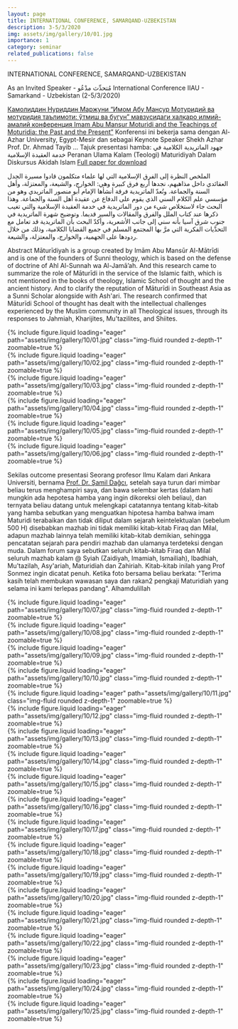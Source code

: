 ```yaml
---
layout: page
title: INTERNATIONAL CONFERENCE, SAMARQAND-UZBEKISTAN
description: 3-5/3/2020
img: assets/img/gallery/10/01.jpg
importance: 1
category: seminar
related_publications: false
---
```


<p class="distill-post-title">INTERNATIONAL CONFERENCE, SAMARQAND-UZBEKISTAN</p>

As an Invited Speaker - مُتحدِّث مدْعُو International Conference IIAU - Samarkand - Uzbekistan (2-5/3/2020)

[Камолиддин Нуриддин Маржуни “Имом Абу Мансур Мотуридий ва мотуридия таълимоти: ўтмиш ва бугун” мавзусидаги халқаро илмий-амалий конференция Imam Abu Mansur Moturidi and the Teachings of Moturidia: the Past and the Present”](https://religions.uz/news/detail?id=1335&fbclid=IwAR2BhpQZ5RPyLCAvI-2tehg4e9vhJisWr_MPDu_YkULyZc9ik4U2DxEnu2s#) Konferensi ini bekerja sama dengan Al-Azhar University, Egypt-Mesir dan sebagai Keynote Speaker Shekh Azhar Prof. Dr. Ahmad Tayib ... Tajuk presentasi hamba: جهود الماتريدية الكلامية في خدمة العقيدة الإسلامية Peranan Ulama Kalam (Teologi) Maturidiyah Dalam Diskursus Akidah Islam [Full paper for download](https://archive.org/details/20200317_20200317_0236/mode/2up)

الملخص النظرة إلى الفرق الإسلامية التي لها علماء متكلمون قادوا مسيرة الجدل العقائدي داخل مذاهبهم، نجدها أربع فرق كبيرة وهي: الخوارج، والشيعة، والمعتزلة، وأهل السنة والجماعة. وتُعدّ الماتريدية فرقة أنشأها الإمام أبو منصور الماتريدي وهو من مؤسسي علم الكلام السني الذي يقوم على الدفاع عن عقيدة أهل السنة والجماعة. وهذا البحث جاء لاستخلاص شيء من دور الماتريدية في خدمة العقيدة الإسلامية والتي تغيب ذكرها عند كتاب الملل والفرق والمقالات والسير قديما. وتوضيح شهرة الماتريدية في جنوب شرق آسيا بأنه سني إلى جانب الأشعرية، وأكدّ البحث بأن الماتريدية قد تعامل مع التحدَّيات الفكرية التي مرَّ بها المجتمع المسلم في جميع القضايا الكلامية، وذلك من خلال ردودها على الجهمية، والخوارج، والمعتزلة، والشيعة.

Abstract Māturīdiyah is a group created by Imām Abu Mansūr Al-Mātrīdi and is one of the founders of Sunni theology, which is based on the defense of doctrine of Ahl Al-Sunnah wa Al-Jamā’ah. And this research came to summarize the role of Māturīdi in the service of the Islamic faith, which is not mentioned in the books of theology, Islamic School of thought and the ancient history. And to clarify the reputation of Māturīdi in Southeast Asia as a Sunni Scholar alongside with Ash'ari. The research confirmed that Māturīdi School of thought has dealt with the intellectual challenges experienced by the Muslim community in all Theological issues, through its responses to Jahmiah, Kharijites, Mu'tazilites, and Shiites.

<div class="row mt-3">
    <div class="col-sm mt-3 mt-md-0">
        {% include figure.liquid loading="eager" path="assets/img/gallery/10/01.jpg" class="img-fluid rounded z-depth-1" zoomable=true %}
    </div>
    <div class="col-sm mt-3 mt-md-0">
        {% include figure.liquid loading="eager" path="assets/img/gallery/10/02.jpg" class="img-fluid rounded z-depth-1" zoomable=true %}
    </div>
    <div class="col-sm mt-3 mt-md-0">
        {% include figure.liquid loading="eager" path="assets/img/gallery/10/03.jpg" class="img-fluid rounded z-depth-1" zoomable=true %}
    </div>
</div>
<div class="row mt-3">
    <div class="col-sm mt-3 mt-md-0">
        {% include figure.liquid loading="eager" path="assets/img/gallery/10/04.jpg" class="img-fluid rounded z-depth-1" zoomable=true %}
    </div>
    <div class="col-sm mt-3 mt-md-0">
        {% include figure.liquid loading="eager" path="assets/img/gallery/10/05.jpg" class="img-fluid rounded z-depth-1" zoomable=true %}
    </div>
    <div class="col-sm mt-3 mt-md-0">
        {% include figure.liquid loading="eager" path="assets/img/gallery/10/06.jpg" class="img-fluid rounded z-depth-1" zoomable=true %}
    </div>
</div>

Sekilas outcome presentasi Seorang profesor Ilmu Kalam dari Ankara Universiti, bernama [Prof. Dr. Şamil Dağcı](http://cv.ankara.edu.tr/dagci@ankara.edu.tr), setelah saya turun dari mimbar beliau terus menghampiri saya, dan bawa selembar kertas (dalam hati mungkin ada hepotesa hamba yang ingin dikoreksi oleh beliau), dan ternyata beliau datang untuk melengkapi catatannya tentang kitab-kitab yang hamba sebutkan yang menguatkan hipotesa hamba bahwa imam Maturidi terabaikan dan tidak diliput dalam sejarah keintelektualan (sebelum 500 H) disebabkan mazhab ini tidak memiliki kitab-kitab Firaq dan Milal, adapun mazhab lainnya telah memiliki kitab-kitab demikian, sehingga pencatatan sejarah para pendiri mazhab dan ulamanya terdeteksi dengan muda. Dalam forum saya sebutkan seluruh kitab-kitab Firaq dan Milal seluruh mazhab kalam @ Syiah (Zaidiyah, Imamiah, Ismailiah), Ibadhiah, Mu'tazilah, Asy'ariah, Maturidiah dan Zahiriah. Kitab-kitab inilah yang Prof Sonmez ingin dicatat penuh. Ketika foto bersama beliau berkata: "Terima kasih telah membukan wawasan saya dan rakan2 pengkaji Maturidiah yang selama ini kami terlepas pandang". Alhamdulillah

<div class="row mt-3">
    <div class="col-sm mt-3 mt-md-0">
        {% include figure.liquid loading="eager" path="assets/img/gallery/10/07.jpg" class="img-fluid rounded z-depth-1" zoomable=true %}
    </div>
    <div class="col-sm mt-3 mt-md-0">
        {% include figure.liquid loading="eager" path="assets/img/gallery/10/08.jpg" class="img-fluid rounded z-depth-1" zoomable=true %}
    </div>
    <div class="col-sm mt-3 mt-md-0">
        {% include figure.liquid loading="eager" path="assets/img/gallery/10/09.jpg" class="img-fluid rounded z-depth-1" zoomable=true %}
    </div>
</div>
<div class="row mt-3">
    <div class="col-sm mt-3 mt-md-0">
        {% include figure.liquid loading="eager" path="assets/img/gallery/10/10.jpg" class="img-fluid rounded z-depth-1" zoomable=true %}
    </div>
    <div class="col-sm mt-3 mt-md-0">
        {% include figure.liquid loading="eager" path="assets/img/gallery/10/11.jpg" class="img-fluid rounded z-depth-1" zoomable=true %}
    </div>
    <div class="col-sm mt-3 mt-md-0">
        {% include figure.liquid loading="eager" path="assets/img/gallery/10/12.jpg" class="img-fluid rounded z-depth-1" zoomable=true %}
    </div>
</div>
<div class="row mt-3">
    <div class="col-sm mt-3 mt-md-0">
        {% include figure.liquid loading="eager" path="assets/img/gallery/10/13.jpg" class="img-fluid rounded z-depth-1" zoomable=true %}
    </div>
    <div class="col-sm mt-3 mt-md-0">
        {% include figure.liquid loading="eager" path="assets/img/gallery/10/14.jpg" class="img-fluid rounded z-depth-1" zoomable=true %}
    </div>
    <div class="col-sm mt-3 mt-md-0">
        {% include figure.liquid loading="eager" path="assets/img/gallery/10/15.jpg" class="img-fluid rounded z-depth-1" zoomable=true %}
    </div>
</div>
<div class="row mt-3">
    <div class="col-sm mt-3 mt-md-0">
        {% include figure.liquid loading="eager" path="assets/img/gallery/10/16.jpg" class="img-fluid rounded z-depth-1" zoomable=true %}
    </div>
    <div class="col-sm mt-3 mt-md-0">
        {% include figure.liquid loading="eager" path="assets/img/gallery/10/17.jpg" class="img-fluid rounded z-depth-1" zoomable=true %}
    </div>
    <div class="col-sm mt-3 mt-md-0">
        {% include figure.liquid loading="eager" path="assets/img/gallery/10/18.jpg" class="img-fluid rounded z-depth-1" zoomable=true %}
    </div>
</div>
<div class="row mt-3">
    <div class="col-sm mt-3 mt-md-0">
        {% include figure.liquid loading="eager" path="assets/img/gallery/10/19.jpg" class="img-fluid rounded z-depth-1" zoomable=true %}
    </div>
    <div class="col-sm mt-3 mt-md-0">
        {% include figure.liquid loading="eager" path="assets/img/gallery/10/20.jpg" class="img-fluid rounded z-depth-1" zoomable=true %}
    </div>
    <div class="col-sm mt-3 mt-md-0">
        {% include figure.liquid loading="eager" path="assets/img/gallery/10/21.jpg" class="img-fluid rounded z-depth-1" zoomable=true %}
    </div>
</div>
<div class="row mt-3">
    <div class="col-sm mt-3 mt-md-0">
        {% include figure.liquid loading="eager" path="assets/img/gallery/10/22.jpg" class="img-fluid rounded z-depth-1" zoomable=true %}
    </div>
    <div class="col-sm mt-3 mt-md-0">
        {% include figure.liquid loading="eager" path="assets/img/gallery/10/23.jpg" class="img-fluid rounded z-depth-1" zoomable=true %}
    </div>
    <div class="col-sm mt-3 mt-md-0">
        {% include figure.liquid loading="eager" path="assets/img/gallery/10/24.jpg" class="img-fluid rounded z-depth-1" zoomable=true %}
    </div>
    <div class="col-sm mt-3 mt-md-0">
        {% include figure.liquid loading="eager" path="assets/img/gallery/10/25.jpg" class="img-fluid rounded z-depth-1" zoomable=true %}
    </div>
</div>
